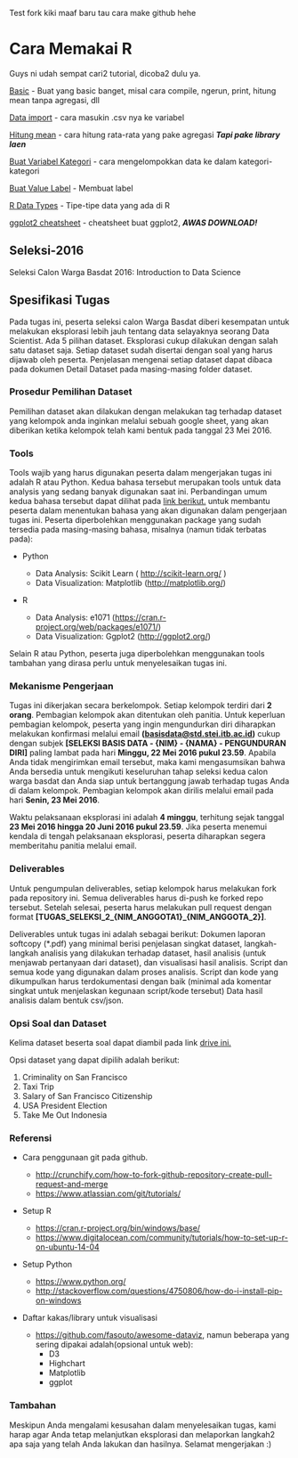 Test fork kiki maaf baru tau cara make github hehe

# Cara Memakai R
Guys ni udah sempat cari2 tutorial, dicoba2 dulu ya.

[Basic] - Buat yang basic banget, misal cara compile, ngerun, print, hitung mean tanpa agregasi, dll

[Data import] - cara masukin .csv nya ke variabel

[Hitung mean] - cara hitung rata-rata yang pake agregasi *__Tapi pake library laen__*

[Buat Variabel Kategori] - cara mengelompokkan data ke dalam kategori-kategori

[Buat Value Label] - Membuat label

[R Data Types] - Tipe-tipe data yang ada di R

[ggplot2 cheatsheet] - cheatsheet buat ggplot2, *__AWAS DOWNLOAD!__*

## Seleksi-2016
Seleksi Calon Warga Basdat 2016: Introduction to Data Science

## Spesifikasi Tugas
Pada tugas ini, peserta seleksi calon Warga Basdat diberi kesempatan untuk melakukan eksplorasi lebih jauh tentang data selayaknya seorang Data Scientist. 
Ada 5 pilihan dataset. Eksplorasi cukup dilakukan dengan salah satu dataset saja. 
Setiap dataset sudah disertai dengan soal yang harus dijawab oleh peserta. 
Penjelasan mengenai setiap dataset dapat dibaca pada dokumen Detail Dataset pada masing-masing folder dataset.


### Prosedur Pemilihan Dataset
Pemilihan dataset akan dilakukan dengan melakukan tag terhadap dataset yang kelompok anda inginkan melalui sebuah google sheet, yang akan diberikan ketika kelompok telah kami bentuk pada tanggal 23 Mei 2016.

### Tools
Tools wajib yang harus digunakan peserta dalam mengerjakan tugas ini adalah R atau Python. Kedua bahasa tersebut merupakan tools untuk data analysis yang sedang banyak digunakan saat ini. 
Perbandingan umum kedua bahasa tersebut dapat dilihat pada [link berikut.](https://www.datacamp.com/community/tutorials/r-or-python-for-data-analysis) untuk membantu peserta dalam menentukan bahasa yang akan digunakan dalam pengerjaan tugas ini. 
Peserta diperbolehkan menggunakan package yang sudah tersedia pada masing-masing bahasa, misalnya (namun tidak terbatas pada):

* Python
	* Data Analysis: Scikit Learn ( http://scikit-learn.org/ )
	* Data Visualization: Matplotlib (http://matplotlib.org/)

* R
	* Data Analysis: e1071 (https://cran.r-project.org/web/packages/e1071/)
	* Data Visualization: Ggplot2 (http://ggplot2.org/)

Selain R atau Python, peserta juga diperbolehkan menggunakan tools tambahan yang dirasa perlu untuk menyelesaikan tugas ini.

### Mekanisme Pengerjaan
Tugas ini dikerjakan secara berkelompok. Setiap kelompok terdiri dari **2 orang**. Pembagian kelompok akan ditentukan oleh panitia. Untuk keperluan pembagian kelompok, peserta yang ingin mengundurkan diri diharapkan melakukan konfirmasi melalui email **(basisdata@std.stei.itb.ac.id)** cukup dengan subjek **[SELEKSI BASIS DATA - {NIM} - {NAMA} - PENGUNDURAN DIRI]** paling lambat pada hari **Minggu, 22 Mei 2016 pukul 23.59**. Apabila Anda tidak mengirimkan email tersebut, maka kami mengasumsikan bahwa Anda bersedia untuk mengikuti keseluruhan tahap seleksi kedua calon warga basdat dan Anda siap untuk bertanggung jawab terhadap tugas Anda di dalam kelompok. Pembagian kelompok akan dirilis melalui email pada hari **Senin, 23 Mei 2016**.

Waktu pelaksanaan eksplorasi ini adalah **4 minggu**, terhitung sejak tanggal **23 Mei 2016 hingga 20 Juni 2016 pukul 23.59**. Jika peserta menemui kendala di tengah pelaksanaan eksplorasi, peserta diharapkan segera memberitahu panitia melalui email.

### Deliverables
Untuk pengumpulan deliverables, setiap kelompok harus melakukan fork pada repository ini. Semua deliverables harus di-push ke forked repo tersebut. Setelah selesai, peserta harus melakukan pull request dengan format **[TUGAS_SELEKSI_2_{NIM_ANGGOTA1}_{NIM_ANGGOTA_2}]**. 

Deliverables untuk tugas ini adalah sebagai berikut:
Dokumen laporan softcopy (*.pdf) yang minimal berisi penjelasan singkat dataset, langkah-langkah analisis yang dilakukan terhadap dataset, hasil analisis (untuk menjawab pertanyaan dari dataset), dan visualisasi hasil analisis. 
Script dan semua kode yang digunakan dalam proses analisis. Script dan kode yang dikumpulkan harus terdokumentasi dengan baik (minimal ada komentar singkat untuk menjelaskan kegunaan script/kode tersebut)
Data hasil analisis dalam bentuk csv/json.

### Opsi Soal dan Dataset
Kelima dataset beserta soal dapat diambil pada link [drive ini.](http://bit.ly/datasets_tugas2)

Opsi dataset yang dapat dipilih adalah berikut:
 1. Criminality on San Francisco
 2. Taxi Trip
 3. Salary of San Francisco Citizenship
 4. USA President Election
 5. Take Me Out Indonesia

 ### Referensi

* Cara penggunaan git pada github.
	* http://crunchify.com/how-to-fork-github-repository-create-pull-request-and-merge 
	* https://www.atlassian.com/git/tutorials/ 

* Setup R
	* https://cran.r-project.org/bin/windows/base/ 
	* https://www.digitalocean.com/community/tutorials/how-to-set-up-r-on-ubuntu-14-04  

* Setup Python
	* https://www.python.org/ 
	* http://stackoverflow.com/questions/4750806/how-do-i-install-pip-on-windows 

* Daftar kakas/library untuk visualisasi
	* https://github.com/fasouto/awesome-dataviz, namun beberapa yang sering dipakai adalah(opsional untuk web): 
		* D3
		* Highchart
		* Matplotlib
		* ggplot


### Tambahan

Meskipun Anda mengalami kesusahan dalam menyelesaikan tugas, kami harap agar Anda tetap melanjutkan eksplorasi dan melaporkan langkah2 apa saja yang telah Anda lakukan dan hasilnya. Selamat mengerjakan :)

[Data import]: <http://www.r-tutor.com/r-introduction/data-frame/data-import>
[Hitung mean]: <https://www.miskatonic.org/2012/09/24/counting-and-aggregating-r/>
[Basic]: <http://www.tutorialspoint.com/r/r_basic_syntax.htm>
[Buat Variabel Kategori]: <http://stackoverflow.com/questions/22075592/creating-category-variables-from-numerical-variable-in-r>
[Buat Value Label]: <http://www.statmethods.net/input/valuelabels.html>
[R Data Types]: <http://www.statmethods.net/input/datatypes.html>
[ggplot2 cheatsheet]: <https://www.rstudio.com/wp-content/uploads/2015/03/ggplot2-cheatsheet.pdf>
